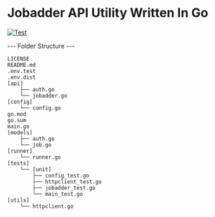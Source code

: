 # Jobadder API Utility Written In Go

[![Test](https://github.com/xehapa/jago/actions/workflows/pull_request.yml/badge.svg?event=push)](https://github.com/xehapa/jago/actions/workflows/pull_request.yml)

--- Folder Structure ---
```
LICENSE
README.md
.env.test
.env.dist
[api]
    ├── auth.go
    └── jobadder.go
[config]
    └── config.go
go.mod
go.sum
main.go
[models]
    ├── auth.go
    └── job.go
[runner]
    └── runner.go
[tests]
    └── [unit]
        ├── config_test.go
        ├── httpclient_test.go
        ├── jobadder_test.go
        └── main_test.go
[utils]
    └── httpclient.go
```